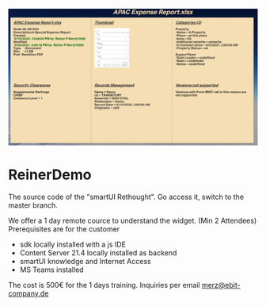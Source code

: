 ![Display](https://github.com/ReinerMerz/reinerdemo/blob/master/docdisplay.png)
# ReinerDemo
The source code of the "smartUI Rethought".
Go access it, switch to the master branch.

We offer a 1 day remote cource to understand the widget. (Min 2 Attendees)
Prerequisites are for the customer
- sdk locally installed with a js IDE
- Content Server 21.4 locally installed as backend
- smartUI knowledge and Internet Access
- MS Teams installed

The cost is 500€ for the 1 days training.
Inquiries per email merz@ebit-company.de

